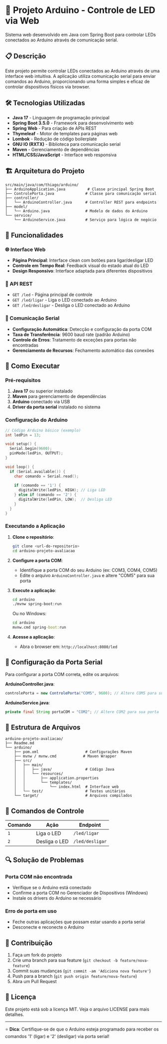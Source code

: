 # 🔌 Projeto Arduino - Controle de LED via Web

Sistema web desenvolvido em Java com Spring Boot para controlar LEDs conectados ao Arduino através de comunicação serial.

## 📋 Descrição

Este projeto permite controlar LEDs conectados ao Arduino através de uma interface web intuitiva. A aplicação utiliza comunicação serial para enviar comandos ao Arduino, proporcionando uma forma simples e eficaz de controlar dispositivos físicos via browser.

## 🛠️ Tecnologias Utilizadas

- **Java 17** - Linguagem de programação principal
- **Spring Boot 3.5.0** - Framework para desenvolvimento web
- **Spring Web** - Para criação de APIs REST
- **Thymeleaf** - Motor de templates para páginas web
- **Lombok** - Redução de código boilerplate
- **GNU IO (RXTX)** - Biblioteca para comunicação serial
- **Maven** - Gerenciamento de dependências
- **HTML/CSS/JavaScript** - Interface web responsiva

## 🏗️ Arquitetura do Projeto

```
src/main/java/com/thiago/arduino/
├── ArduinoApplication.java          # Classe principal Spring Boot
├── ControlePorta.java              # Classe para comunicação serial
├── controller/
│   └── ArduinoController.java      # Controller REST para endpoints
├── model/
│   └── Arduino.java                # Modelo de dados do Arduino
└── service/
    └── ArduinoService.java         # Serviço para lógica de negócio
```

## 📡 Funcionalidades

### 🌐 Interface Web
- **Página Principal**: Interface clean com botões para ligar/desligar LED
- **Controle em Tempo Real**: Feedback visual do estado atual do LED
- **Design Responsivo**: Interface adaptada para diferentes dispositivos

### 🔧 API REST
- `GET /led` - Página principal de controle
- `GET /led/ligar` - Liga o LED conectado ao Arduino
- `GET /led/desligar` - Desliga o LED conectado ao Arduino

### 🔌 Comunicação Serial
- **Configuração Automática**: Detecção e configuração da porta COM
- **Taxa de Transferência**: 9600 baud rate (padrão Arduino)
- **Controle de Erros**: Tratamento de exceções para portas não encontradas
- **Gerenciamento de Recursos**: Fechamento automático das conexões

## 🚀 Como Executar

### Pré-requisitos

1. **Java 17** ou superior instalado
2. **Maven** para gerenciamento de dependências
3. **Arduino** conectado via USB
4. **Driver da porta serial** instalado no sistema

### Configuração do Arduino

```cpp
// Código Arduino básico (exemplo)
int ledPin = 13;

void setup() {
  Serial.begin(9600);
  pinMode(ledPin, OUTPUT);
}

void loop() {
  if (Serial.available()) {
    char comando = Serial.read();
    
    if (comando == '1') {
      digitalWrite(ledPin, HIGH); // Liga LED
    } else if (comando == '2') {
      digitalWrite(ledPin, LOW);  // Desliga LED
    }
  }
}
```

### Executando a Aplicação

1. **Clone o repositório**:
   ```bash
   git clone <url-do-repositorio>
   cd arduino-projeto-avaliacao
   ```

2. **Configure a porta COM**:
   - Identifique a porta COM do seu Arduino (ex: COM3, COM4, COM5)
   - Edite o arquivo `ArduinoController.java` e altere "COM5" para sua porta

3. **Execute a aplicação**:
   ```bash
   cd arduino
   ./mvnw spring-boot:run
   ```
   
   Ou no Windows:
   ```cmd
   cd arduino
   mvnw.cmd spring-boot:run
   ```

4. **Acesse a aplicação**:
   - Abra o browser em: `http://localhost:8080/led`

## 🔧 Configuração da Porta Serial

Para configurar a porta COM correta, edite os arquivos:

**ArduinoController.java**:
```java
controlePorta = new ControlePorta("COM5", 9600); // Altere COM5 para sua porta
```

**ArduinoService.java**:
```java
private final String portaCOM = "COM2"; // Altere COM2 para sua porta
```

## 📁 Estrutura de Arquivos

```
arduino-projeto-avaliacao/
├── Readme.md
└── arduino/
    ├── pom.xml                     # Configurações Maven
    ├── mvnw / mvnw.cmd            # Maven Wrapper
    ├── src/
    │   ├── main/
    │   │   ├── java/               # Código Java
    │   │   └── resources/
    │   │       ├── application.properties
    │   │       └── templates/
    │   │           └── index.html  # Interface web
    │   └── test/                   # Testes unitários
    └── target/                     # Arquivos compilados
```

## 🎯 Comandos de Controle

| Comando | Ação | Endpoint |
|---------|------|----------|
| `1` | Liga o LED | `/led/ligar` |
| `2` | Desliga o LED | `/led/desligar` |

## 🔍 Solução de Problemas

### Porta COM não encontrada
- Verifique se o Arduino está conectado
- Confirme a porta COM no Gerenciador de Dispositivos (Windows)
- Instale os drivers do Arduino se necessário

### Erro de porta em uso
- Feche outras aplicações que possam estar usando a porta serial
- Desconecte e reconecte o Arduino

## 👥 Contribuição

1. Faça um fork do projeto
2. Crie uma branch para sua feature (`git checkout -b feature/nova-feature`)
3. Commit suas mudanças (`git commit -am 'Adiciona nova feature'`)
4. Push para a branch (`git push origin feature/nova-feature`)
5. Abra um Pull Request

## 📄 Licença

Este projeto está sob a licença MIT. Veja o arquivo LICENSE para mais detalhes.

---

⭐ **Dica**: Certifique-se de que o Arduino esteja programado para receber os comandos '1' (ligar) e '2' (desligar) via porta serial!